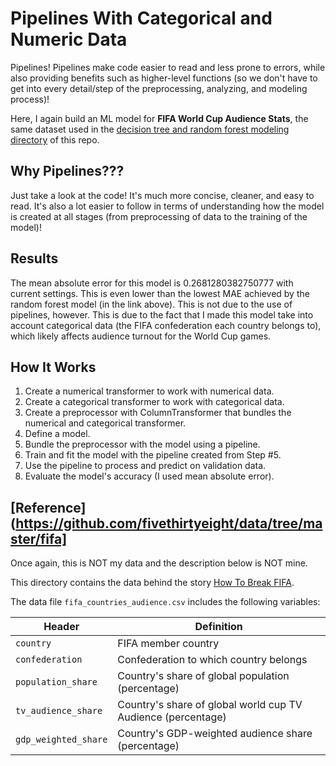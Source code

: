 # Pipelines With Categorical and Numeric Data
Pipelines! Pipelines make code easier to read and less prone to errors, while also providing benefits such as higher-level functions (so we don't have to get into every detail/step of the preprocessing, analyzing, and modeling process)!

Here, I again build an ML model for __FIFA World Cup Audience Stats__, the same dataset used in the [decision tree and random forest modeling directory](https://github.com/Kyle-Pu/Python-Projects/tree/master/Decision_Tree_and_Random_Forest_Models) of this repo.

## Why Pipelines???
Just take a look at the code! It's much more concise, cleaner, and easy to read. It's also a lot easier to follow in terms of understanding how the model is created at all stages (from preprocessing of data to the training of the model)!

## Results
The mean absolute error for this model is 0.2681280382750777 with current settings. This is even lower than the lowest MAE achieved by the random forest model (in the link above). This is not due to the use of pipelines, however. This is due to the fact that I made this model take into account categorical data (the FIFA confederation each country belongs to), which likely affects audience turnout for the World Cup games.

## How It Works
1) Create a numerical transformer to work with numerical data.
2) Create a categorical transformer to work with categorical data.
3) Create a preprocessor with ColumnTransformer that bundles the numerical and categorical transformer.
4) Define a model.
5) Bundle the preprocessor with the model using a pipeline.
6) Train and fit the model with the pipeline created from Step #5.
7) Use the pipeline to process and predict on validation data.
8) Evaluate the model's accuracy (I used mean absolute error).

## [Reference](https://github.com/fivethirtyeight/data/tree/master/fifa]
Once again, this is NOT my data and the description below is NOT mine.

This directory contains the data behind the story [How To Break FIFA](http://fivethirtyeight.com/features/how-to-break-fifa/).

The data file `fifa_countries_audience.csv` includes the following variables:

Header | Definition
---|---------
`country` | FIFA member country
`confederation` | Confederation to which country belongs
`population_share` | Country's share of global population (percentage)
`tv_audience_share` | Country's share of global world cup TV Audience (percentage)
`gdp_weighted_share` | Country's GDP-weighted audience share (percentage)
